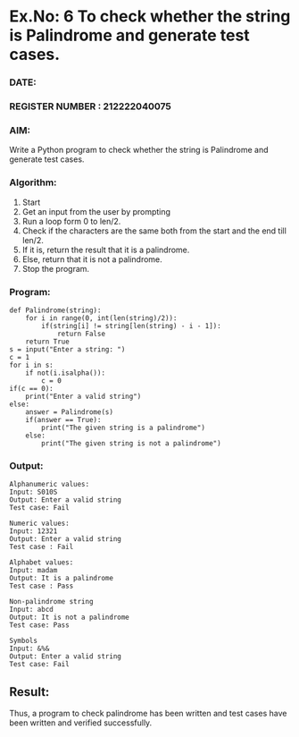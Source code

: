 # Ex.No: 6 To check whether the string is Palindrome and generate test cases.

### DATE:                                                                            
### REGISTER NUMBER : 212222040075
### AIM: 
Write a Python program to check whether the string is Palindrome and generate test cases. 
### Algorithm:
1. Start
2. Get an input from the user by prompting 
3. Run a loop form 0 to len/2.
4. Check if the characters are the same both from the start and the end till len/2. 
5. If it is, return the result that it is a palindrome.
6. Else, return that it is not a palindrome. 
7. Stop the program.
### Program:

```
def Palindrome(string): 
    for i in range(0, int(len(string)/2)): 
        if(string[i] != string[len(string) - i - 1]): 
            return False 
    return True 
s = input("Enter a string: ") 
c = 1 
for i in s: 
    if not(i.isalpha()): 
        c = 0
if(c == 0): 
    print("Enter a valid string") 
else: 
    answer = Palindrome(s)
    if(answer == True): 
        print("The given string is a palindrome") 
    else: 
        print("The given string is not a palindrome")
```

### Output:

```
Alphanumeric values: 
Input: S010S 
Output: Enter a valid string 
Test case: Fail 

Numeric values: 
Input: 12321 
Output: Enter a valid string 
Test case : Fail 

Alphabet values: 
Input: madam 
Output: It is a palindrome 
Test case : Pass 

Non-palindrome string 
Input: abcd 
Output: It is not a palindrome 
Test case: Pass 

Symbols 
Input: &%& 
Output: Enter a valid string 
Test case: Fail
```

## Result:
Thus, a program to check palindrome has been written and test cases have been written and verified successfully.
